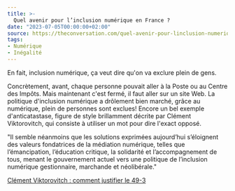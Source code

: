 ```yaml
---
title: >-
  Quel avenir pour l’inclusion numérique en France ?
date: "2023-07-05T00:00:00+02:00"
source: https://theconversation.com/quel-avenir-pour-linclusion-numerique-en-france-205323
tags:
- Numérique
- Inégalité
---
```


En fait, inclusion numérique, ça veut dire qu'on va exclure plein de gens.

Concrètement, avant, chaque personne pouvait aller à la Poste ou au Centre des Impôts. Mais maintenant c'est fermé, il faut aller sur un site Web. La politique d'inclusion numérique a drôlement bien marché, grâce au numérique, plein de personnes sont exclues! Encore un bel exemple d'anticatastase, figure de style brillamment décrite par Clément Viktorovitch, qui consiste à utiliser un mot pour dire l'exact opposé.

"Il semble néanmoins que les solutions exprimées aujourd’hui s’éloignent des valeurs fondatrices de la médiation numérique, telles que l’émancipation, l’éducation critique, la solidarité et l’accompagnement de tous, menant le gouvernement actuel vers une politique de l’inclusion numérique gestionnaire, marchande et néolibérale."

[Clément Viktorovitch : comment justifier le 49-3](https://www.youtube.com/watch?v=KgQlQcjBAKs)
